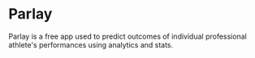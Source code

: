 # Parlay
Parlay is a free app used to predict outcomes of individual professional athlete's performances using analytics and stats.
